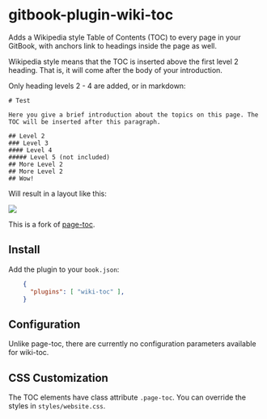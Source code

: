 # gitbook-plugin-wiki-toc

Adds a Wikipedia style Table of Contents (TOC) to every page in your GitBook, with anchors link to headings inside the page as well.

Wikipedia style means that the TOC is inserted above the first level 2 heading. That is, it will come after the body of your introduction. 

Only heading levels 2 - 4 are added, or in markdown:

```
# Test

Here you give a brief introduction about the topics on this page. The TOC will be inserted after this paragraph.

## Level 2
### Level 3
#### Level 4
##### Level 5 (not included)
## More Level 2
## More Level 2
## Wow!
```

Will result in a layout like this:

![](https://raw.githubusercontent.com/pypmannetjies/gitbook-plugin-wiki-toc/master/doc/screenshot.png)

This is a fork of [page-toc](https://github.com/aleung/gitbook-plugin-page-toc).

## Install

Add the plugin to your `book.json`:

``` json
    {
      "plugins": [ "wiki-toc" ],
    }
```

## Configuration

Unlike page-toc, there are currently no configuration parameters available for wiki-toc.

## CSS Customization

The TOC elements have class attribute `.page-toc`. You can override the styles in `styles/website.css`.
